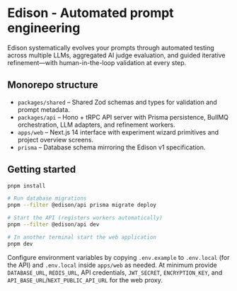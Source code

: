 # Edison - Automated prompt engineering
Edison systematically evolves your prompts through automated testing across multiple LLMs, aggregated AI judge evaluation, and guided iterative refinement—with human-in-the-loop validation at every step.

## Monorepo structure

- `packages/shared` – Shared Zod schemas and types for validation and prompt metadata.
- `packages/api` – Hono + tRPC API server with Prisma persistence, BullMQ orchestration, LLM adapters, and refinement workers.
- `apps/web` – Next.js 14 interface with experiment wizard primitives and project overview screens.
- `prisma` – Database schema mirroring the Edison v1 specification.

## Getting started

```bash
pnpm install

# Run database migrations
pnpm --filter @edison/api prisma migrate deploy

# Start the API (registers workers automatically)
pnpm --filter @edison/api dev

# In another terminal start the web application
pnpm dev
```

Configure environment variables by copying `.env.example` to `.env.local` (for the API) and `.env.local` inside `apps/web` as needed. At minimum provide `DATABASE_URL`, `REDIS_URL`, API credentials, `JWT_SECRET`, `ENCRYPTION_KEY`, and `API_BASE_URL`/`NEXT_PUBLIC_API_URL` for the web proxy.
